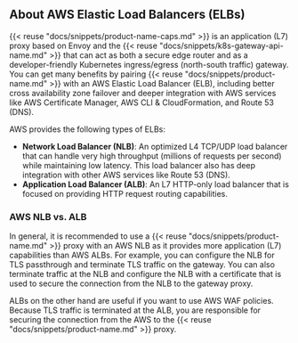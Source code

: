 ## About AWS Elastic Load Balancers (ELBs)

{{< reuse "docs/snippets/product-name-caps.md" >}} is an application (L7) proxy based on Envoy and the {{< reuse "docs/snippets/k8s-gateway-api-name.md" >}} that can act as both a secure edge router and as a developer-friendly Kubernetes ingress/egress (north-south traffic) gateway. You can get many benefits by pairing {{< reuse "docs/snippets/product-name.md" >}} with an AWS Elastic Load Balancer (ELB), including better cross availability zone failover and deeper integration with AWS services like AWS Certificate Manager, AWS CLI & CloudFormation, and Route 53 (DNS).

AWS provides the following types of ELBs:

* **Network Load Balancer (NLB)**: An optimized L4 TCP/UDP load balancer that can handle very high throughput (millions of requests per second) while maintaining low latency. This load balancer also has deep integration with other AWS services like Route 53 (DNS).
* **Application Load Balancer (ALB)**: An L7 HTTP-only load balancer that is focused on providing HTTP request routing capabilities.

### AWS NLB vs. ALB

In general, it is recommended to use a {{< reuse "docs/snippets/product-name.md" >}} proxy with an AWS NLB as it provides more application (L7) capabilities than AWS ALBs. For example, you can configure the NLB for TLS passthrough and terminate TLS traffic on the gateway. You can also terminate traffic at the NLB and configure the NLB with a certificate that is used to secure the connection from the NLB to the gateway proxy.

ALBs on the other hand are useful if you want to use AWS WAF policies. Because TLS traffic is terminated at the ALB, you are responsible for securing the connection from the AWS to the {{< reuse "docs/snippets/product-name.md" >}} proxy.